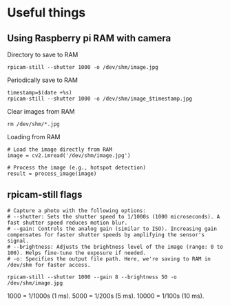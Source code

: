 # Useful things

## Using Raspberry pi RAM with camera

Directory to save to RAM
```
rpicam-still --shutter 1000 -o /dev/shm/image.jpg
```
Periodically save to RAM
```
timestamp=$(date +%s)
rpicam-still --shutter 1000 -o /dev/shm/image_$timestamp.jpg
```
Clear images from RAM
```
rm /dev/shm/*.jpg
```
Loading from RAM
```
# Load the image directly from RAM
image = cv2.imread('/dev/shm/image.jpg')

# Process the image (e.g., hotspot detection)
result = process_image(image)
```

## rpicam-still flags

```
# Capture a photo with the following options:
# --shutter: Sets the shutter speed to 1/1000s (1000 microseconds). A fast shutter speed reduces motion blur.
# --gain: Controls the analog gain (similar to ISO). Increasing gain compensates for faster shutter speeds by amplifying the sensor's signal.
# --brightness: Adjusts the brightness level of the image (range: 0 to 100). Helps fine-tune the exposure if needed.
# -o: Specifies the output file path. Here, we're saving to RAM in /dev/shm for faster access.

rpicam-still --shutter 1000 --gain 8 --brightness 50 -o /dev/shm/image.jpg
```

1000 = 1/1000s (1 ms).
5000 = 1/200s (5 ms).
10000 = 1/100s (10 ms).
